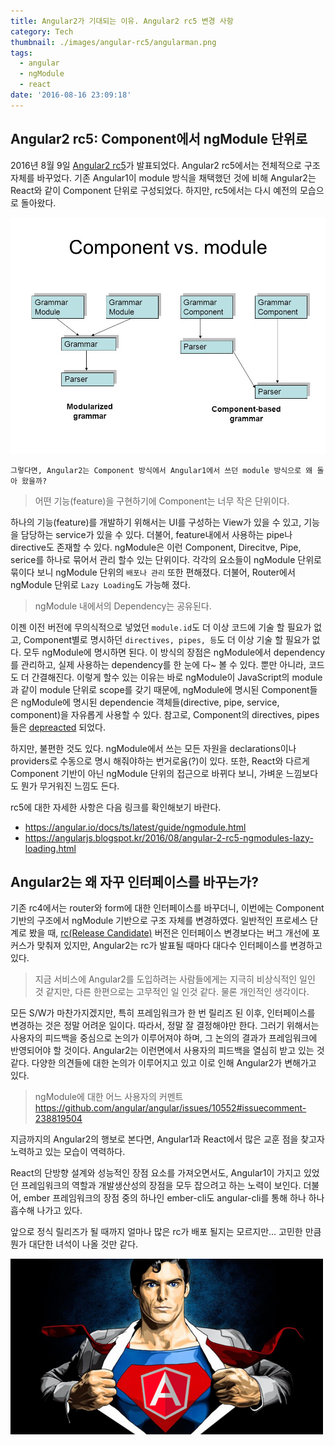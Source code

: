 ```yaml
---
title: Angular2가 기대되는 이유. Angular2 rc5 변경 사항
category: Tech
thumbnail: ./images/angular-rc5/angularman.png
tags:
  - angular
  - ngModule
  - react
date: '2016-08-16 23:09:18'
---
```


## Angular2 rc5: Component에서 ngModule 단위로

2016년 8월 9일 [Angular2 rc5](https://github.com/angular/angular/tree/2.0.0-rc.5/)가 발표되었다. Angular2 rc5에서는 전체적으로 구조 자체를 바꾸었다. 기존 Angular1이 module 방식을 채택했던 것에 비해 Angular2는 React와 같이 Component 단위로 구성되었다. 하지만, rc5에서는 다시 예전의 모습으로 돌아왔다.

![](./images/angular-rc5/module_component.jpg)

`그렇다면, Angular2는 Component 방식에서 Angular1에서 쓰던 module 방식으로 왜 돌아 왔을까?`

> 어떤 기능(feature)을 구현하기에 Component는 너무 작은 단위이다.

하나의 기능(feature)를 개발하기 위해서는 UI를 구성하는 View가 있을 수 있고, 기능을 담당하는 service가 있을 수 있다. 더불어, feature내에서 사용하는 pipe나 directive도 존재할 수 있다.
ngModule은 이런 Component, Direcitve, Pipe, serice를 하나로 묶어서 관리 할수 있는 단위이다.
각각의 요소들이 ngModule 단위로 묶이다 보니 ngModule 단위의 `배포나 관리` 또한 편해졌다.
더불어, Router에서 ngModule 단위로 `Lazy Loading`도 가능해 졌다.

> ngModule 내에서의 Dependency는 공유된다.

이젠 이전 버전에 무의식적으로 넣었던 `module.id`도 더 이상 코드에 기술 할 필요가 없고, Component별로 명시하던 `directives, pipes, 등`도 더 이상 기술 할 필요가 없다.
모두 ngModule에 명시하면 된다. 이 방식의 장점은 ngModule에서 dependency를 관리하고, 실제 사용하는 dependency를 한 눈에 다~ 볼 수 있다. 뿐만 아니라, 코드도 더 간결해진다.
이렇게 할수 있는 이유는 바로 ngModule이 JavaScript의 module과 같이 module 단위로 scope를 갖기 때문에, ngModule에 명시된 Component들은 ngModule에 명시된 dependencie 객체들(directive, pipe, service, component)을 자유롭게 사용할 수 있다.
참고로, Component의 directives, pipes들은 [depreacted](https://docs.google.com/document/d/1isijHlib4fnukj-UxX5X1eWdUar6UkiGKPDFlOuNy1U/pub#h.5fritim1x5kz) 되었다.

하지만, 불편한 것도 있다. ngModule에서 쓰는 모든 자원을 declarations이나 providers로 수동으로 명시 해줘야하는 번거로움(?)이 있다. 또한, React와 다르게 Component 기반이 아닌 ngModule 단위의 접근으로 바뀌다 보니, 가벼운 느낌보다도 뭔가 무거워진 느낌도 든다.

rc5에 대한 자세한 사항은 다음 링크를 확인해보기 바란다.

- https://angular.io/docs/ts/latest/guide/ngmodule.html
- https://angularjs.blogspot.kr/2016/08/angular-2-rc5-ngmodules-lazy-loading.html

## Angular2는 왜 자꾸 인터페이스를 바꾸는가?

기존 rc4에서는 router와 form에 대한 인터페이스를 바꾸더니, 이번에는 Component 기반의 구조에서 ngModule 기반으로 구조 자체를 변경하였다.
일반적인 프로세스 단계로 봤을 때, [rc(Release Candidate)](https://en.wikipedia.org/wiki/Software_release_life_cycle#Release_candidate) 버전은 인터페이스 변경보다는 버그 개선에 포커스가 맞춰져 있지만, Angular2는 rc가 발표될 때마다 대다수 인터페이스를 변경하고 있다.

> 지금 서비스에 Angular2를 도입하려는 사람들에게는 지극히 비상식적인 일인 것 같지만, 다른 한편으로는 고무적인 일 인것 같다. 물론 개인적인 생각이다.

모든 S/W가 마찬가지겠지만, 특히 프레임워크가 한 번 릴리즈 된 이후, 인터페이스를 변경하는 것은 정말 어려운 일이다. 따라서, 정말 잘 결정해야만 한다. 그러기 위해서는 사용자의 피드백을 중심으로 논의가 이루어져야 하며, 그 논의의 결과가 프레임워크에 반영되어야 할 것이다.
Angular2는 이런면에서 사용자의 피드백을 열심히 받고 있는 것 같다. 다양한 의견들에 대한 논의가 이루어지고 있고 이로 인해 Angular2가 변해가고 있다.

> ngModule에 대한 어느 사용자의 커멘트 https://github.com/angular/angular/issues/10552#issuecomment-238819504

지금까지의 Angular2의 행보로 본다면, Angular1과 React에서 많은 교훈 점을 찾고자 노력하고 있는 모습이 역력하다.

React의 단방향 설계와 성능적인 장점 요소를 가져오면서도,
Angular1이 가지고 있었던 프레임워크의 역할과 개발생산성의 장점을 모두 잡으려고 하는 노력이 보인다. 더불어, ember 프레임워크의 장점 중의 하나인 ember-cli도 angular-cli를 통해 하나 하나 흡수해 나가고 있다.

앞으로 정식 릴리즈가 될 때까지 얼마나 많은 rc가 배포 될지는 모르지만...
고민한 만큼 뭔가 대단한 녀석이 나올 것만 같다.

![](./images/angular-rc5/angularman.png)
